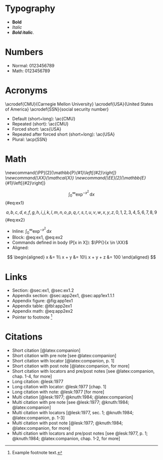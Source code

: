 # Typography

* **Bold**
* _Italic_
* **_Bold italic_**.


# Numbers

* Normal: 0123456789
* Math: $0123456789$


# Acronyms

\acrodef{CMU}{Carnegie Mellon University}
\acrodef{USA}{United States of America}
\acrodef{SSN}{social security number}

* Default (short+long): \ac{CMU}
* Repeated (short): \ac{CMU}
* Forced short: \acs{USA}
* Repeated after forced short (short+long): \ac{USA}
* Plural: \acp{SSN}


# Math

\newcommand{\PP}[2]{\mathbb{P}_{#1}\left[{#2}\right]}
\newcommand{\XX}{\mathcal{X}}
\newcommand{\EE}[2]{\mathbb{E}_{#1}\left[{#2}\right]}

$$
\int_0^\infty \exp^{-x^2}\,\mathrm{d}x
$$ {#eq:ex1}

$$
a, b, c, d, e, f, g, h, i, j, k, l, m, n, o, p, q, r, s, t, u, v, w, x, y, z,
0, 1, 2, 3, 4, 5, 6, 7, 8, 9
$$ {#eq:ex2}

* Inline: $\int_0^\infty \exp^{-x^2}\,\mathrm{d}x$
* Block: @eq:ex1, @eq:ex2
* Commands defined in body (P[x in X]): $\PP{}{x \in \XX}$
* Aligned:

$$
\begin{aligned}
    x &= 1\\
    x + y &= 10\\
    x + y + z &= 100
\end{aligned}
$$


# Links

* Section: @sec:ex1, @sec:ex1.2
* Appendix section: @sec:app2ex1, @sec:app1ex1.1.1
* Appendix figure: @fig:app1ex1
* Appendix table: @tbl:app2ex1
* Appendix math: @eq:app2ex2
* Pointer to footnote [^1]

[^1]: Example footnote text.

# Citations

* Short citation [@latex:companion]
* Short citation with pre note [see @latex:companion]
* Short citation with locator [@latex:companion, p. 1]
* Short citation with post note [@latex:companion, for more]
* Short citation with locators and pre/post notes [see @latex:companion, chap. 1-4, for more]
* Long citation: @lesk:1977
* Long citation with locator: @lesk:1977 [chap. 1]
* Long citation with note: @lesk:1977 [for more]
* Multi citation [@lesk:1977; @knuth:1984; @latex:companion]
* Multi citation with pre note [see @lesk:1977; @knuth:1984; @latex:companion]
* Multi citation with locators [@lesk:1977, sec. 1; @knuth:1984; @latex:companion, p. 1-3]
* Multi citation with post note [@lesk:1977; @knuth:1984; @latex:companion, for more]
* Multi citation with locators and pre/post notes [see @lesk:1977, p. 1; @knuth:1984; @latex:companion, chap. 1-2, for more]
